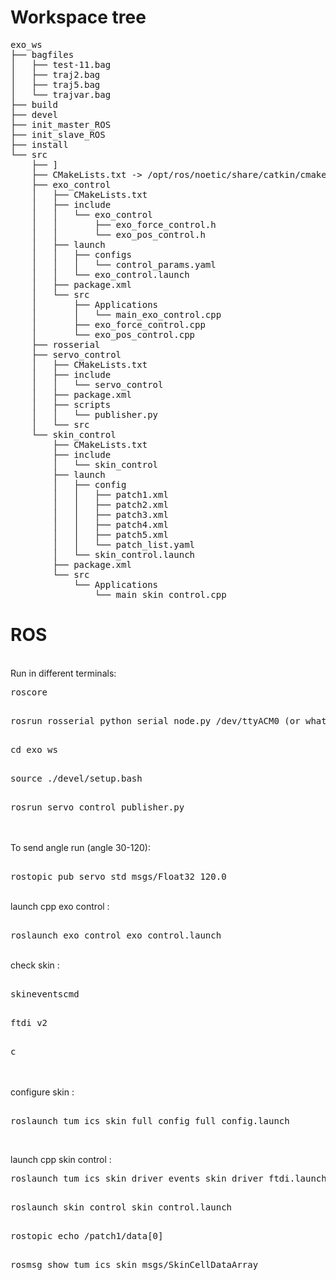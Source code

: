 # Workspace tree

<pre>exo_ws
├── bagfiles
│   ├── test-11.bag
│   ├── traj2.bag
│   ├── traj5.bag
│   └── trajvar.bag
├── build
├── devel
├── init_master_ROS
├── init_slave_ROS
├── install
└── src
    ├── ]
    ├── CMakeLists.txt -> /opt/ros/noetic/share/catkin/cmake/toplevel.cmake
    ├── exo_control
    │   ├── CMakeLists.txt
    │   ├── include
    │   │   └── exo_control
    │   │       ├── exo_force_control.h
    │   │       └── exo_pos_control.h
    │   ├── launch
    │   │   ├── configs
    │   │   │   └── control_params.yaml
    │   │   └── exo_control.launch
    │   ├── package.xml
    │   └── src
    │       ├── Applications
    │       │   └── main_exo_control.cpp
    │       ├── exo_force_control.cpp
    │       └── exo_pos_control.cpp
    ├── rosserial
    ├── servo_control
    │   ├── CMakeLists.txt
    │   ├── include
    │   │   └── servo_control
    │   ├── package.xml
    │   ├── scripts
    │   │   └── publisher.py
    │   └── src
    └── skin_control
        ├── CMakeLists.txt
        ├── include
        │   └── skin_control
        ├── launch
        │   ├── config
        │   │   ├── patch1.xml
        │   │   ├── patch2.xml
        │   │   ├── patch3.xml
        │   │   ├── patch4.xml
        │   │   ├── patch5.xml
        │   │   └── patch_list.yaml
        │   └── skin_control.launch
        ├── package.xml
        └── src
            └── Applications
                └── main_skin_control.cpp
</pre>

# ROS
<br />
Run in different terminals:
<pre>
roscore
</pre>
<pre>  
rosrun rosserial_python serial_node.py /dev/ttyACM0 (or whatever port)
</pre>
<pre>  
cd exo_ws
</pre> 
<pre> 
source ./devel/setup.bash
</pre> 
<pre> 
rosrun servo_control publisher.py
</pre> 
<br/>

<br/>
To send angle run (angle 30-120):

<pre> 
rostopic pub servo std_msgs/Float32 120.0 
</pre> 
<br/>
launch cpp exo control :

<pre> 
roslaunch exo_control exo_control.launch
</pre> 
<br/>
check skin :

<pre> 
skineventscmd
</pre> 
<pre> 
ftdi v2
</pre> 
<pre> 
c
</pre> 
<br/>
<br/>
configure skin :

<pre> 
roslaunch tum_ics_skin_full_config full_config.launch
</pre> 

<br/>

launch cpp skin control :
<pre>
roslaunch tum_ics_skin_driver_events skin_driver_ftdi.launch FTDI_SERIAL:=FT601ZA5
</pre>
<pre> 
roslaunch skin_control skin_control.launch
</pre>
<pre> 
rostopic echo /patch1/data[0] 
</pre>
<pre> 
rosmsg show tum_ics_skin_msgs/SkinCellDataArray
</pre>
<br/>
